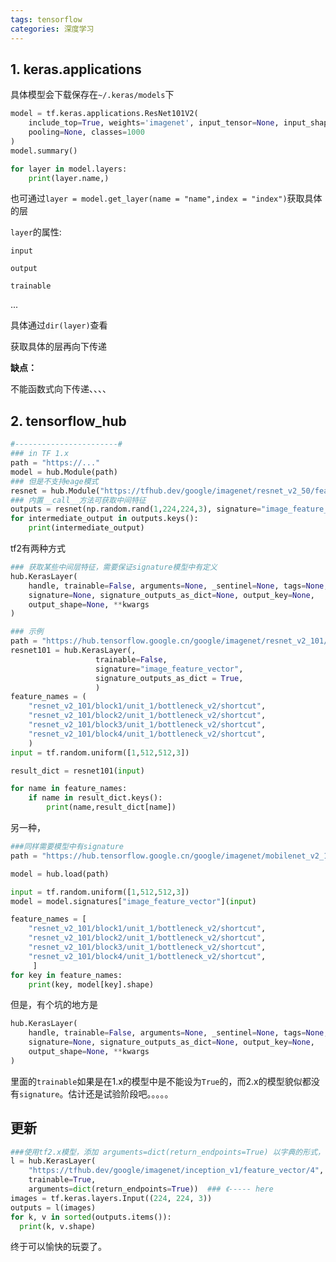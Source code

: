 ```yaml
---
tags: tensorflow
categories: 深度学习
---
```




## 1. keras.applications

具体模型会下载保存在`~/.keras/models`下



```python
model = tf.keras.applications.ResNet101V2(
    include_top=True, weights='imagenet', input_tensor=None, input_shape=None,
    pooling=None, classes=1000
)
model.summary()

for layer in model.layers:
	print(layer.name,)

```

也可通过`layer = model.get_layer(name = "name",index = "index")`获取具体的层

`layer`的属性:

`input`

`output`

`trainable` 

...

具体通过`dir(layer)`查看

获取具体的层再向下传递



**缺点：**

不能函数式向下传递、、、、



## 2. tensorflow_hub

```python
#-----------------------#
### in TF 1.x
path = "https://..."
model = hub.Module(path)
### 但是不支持eage模式
resnet = hub.Module("https://tfhub.dev/google/imagenet/resnet_v2_50/feature_vector/3")
### 内置__call__方法可获取中间特征
outputs = resnet(np.random.rand(1,224,224,3), signature="image_feature_vector", as_dict=True)
for intermediate_output in outputs.keys():
    print(intermediate_output)


```

tf2有两种方式

```python
### 获取某些中间层特征，需要保证signature模型中有定义
hub.KerasLayer(
    handle, trainable=False, arguments=None, _sentinel=None, tags=None,
    signature=None, signature_outputs_as_dict=None, output_key=None,
    output_shape=None, **kwargs
)

### 示例
path = "https://hub.tensorflow.google.cn/google/imagenet/resnet_v2_101/feature_vector/4"
resnet101 = hub.KerasLayer(,
                   trainable=False,
                   signature="image_feature_vector",
                   signature_outputs_as_dict = True,
                   )
feature_names = (
    "resnet_v2_101/block1/unit_1/bottleneck_v2/shortcut",
    "resnet_v2_101/block2/unit_1/bottleneck_v2/shortcut",
    "resnet_v2_101/block3/unit_1/bottleneck_v2/shortcut",
    "resnet_v2_101/block4/unit_1/bottleneck_v2/shortcut",
    )
input = tf.random.uniform([1,512,512,3])

result_dict = resnet101(input)

for name in feature_names:
    if name in result_dict.keys():
        print(name,result_dict[name])
```

另一种，

```python
###同样需要模型中有signature
path = "https://hub.tensorflow.google.cn/google/imagenet/mobilenet_v2_100_224/feature_vector/3"

model = hub.load(path)

input = tf.random.uniform([1,512,512,3])
model = model.signatures["image_feature_vector"](input)

feature_names = [
    "resnet_v2_101/block1/unit_1/bottleneck_v2/shortcut",
    "resnet_v2_101/block2/unit_1/bottleneck_v2/shortcut",
    "resnet_v2_101/block3/unit_1/bottleneck_v2/shortcut",
    "resnet_v2_101/block4/unit_1/bottleneck_v2/shortcut",
     ]
for key in feature_names:
    print(key, model[key].shape)
```

但是，有个坑的地方是

```python
hub.KerasLayer(
    handle, trainable=False, arguments=None, _sentinel=None, tags=None,
    signature=None, signature_outputs_as_dict=None, output_key=None,
    output_shape=None, **kwargs
)
```

里面的`trainable`如果是在1.x的模型中是不能设为`True`的，而2.x的模型貌似都没有`signature`。估计还是试验阶段吧。。。。。



## **更新**

```python
###使用tf2.x模型，添加 arguments=dict(return_endpoints=True) 以字典的形式，获取所有输出
l = hub.KerasLayer(
    "https://tfhub.dev/google/imagenet/inception_v1/feature_vector/4",
    trainable=True,
    arguments=dict(return_endpoints=True))  ### 《----- here
images = tf.keras.layers.Input((224, 224, 3))
outputs = l(images)
for k, v in sorted(outputs.items()):
  print(k, v.shape)

```

终于可以愉快的玩耍了。
